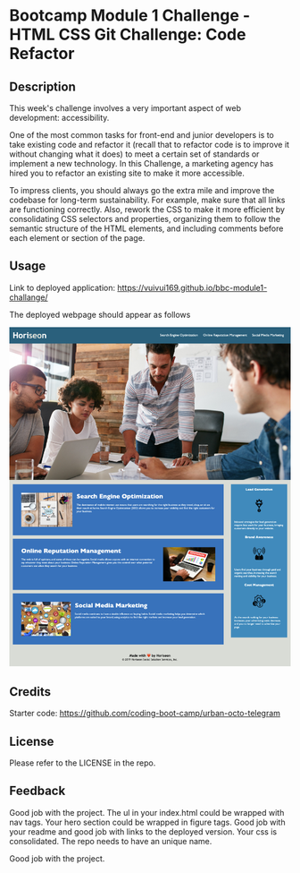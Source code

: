 # Bootcamp Module 1 Challenge - HTML CSS Git Challenge: Code Refactor

## Description

This week's challenge involves a very important aspect of web development: accessibility.

One of the most common tasks for front-end and junior developers is to take existing code and refactor it (recall that to refactor code is to improve it without changing what it does) to meet a certain set of standards or implement a new technology. In this Challenge, a marketing agency has hired you to refactor an existing site to make it more accessible.

To impress clients, you should always go the extra mile and improve the codebase for long-term sustainability. For example, make sure that all links are functioning correctly. Also, rework the CSS to make it more efficient by consolidating CSS selectors and properties, organizing them to follow the semantic structure of the HTML elements, and including comments before each element or section of the page.


## Usage

Link to deployed application: https://vuivui169.github.io/bbc-module1-challange/

The deployed webpage should appear as follows

![Preview Website Image](assets/images/finishing-look.png)

## Credits

Starter code: https://github.com/coding-boot-camp/urban-octo-telegram

## License

Please refer to the LICENSE in the repo.

## Feedback

Good job with the project. The ul in your index.html could be wrapped with nav tags. Your hero section could be wrapped in figure tags. Good job with your readme and good job with links to the deployed version. Your css is consolidated. The repo needs to have an unique name.

Good job with the project.